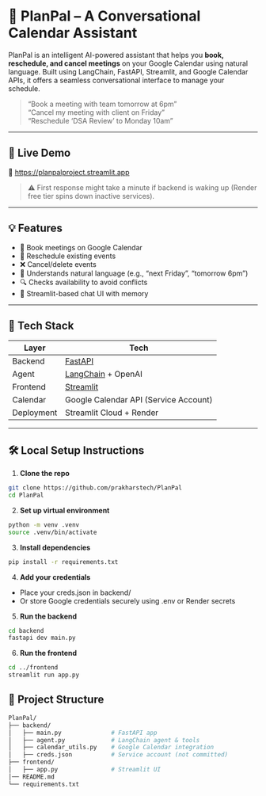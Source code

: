 # 🧠 PlanPal – A Conversational Calendar Assistant

PlanPal is an intelligent AI-powered assistant that helps you **book, reschedule, and cancel meetings** on your Google Calendar using natural language. Built using LangChain, FastAPI, Streamlit, and Google Calendar APIs, it offers a seamless conversational interface to manage your schedule.

> “Book a meeting with team tomorrow at 6pm”  
> “Cancel my meeting with client on Friday”  
> “Reschedule ‘DSA Review’ to Monday 10am”  

---

## 🚀 Live Demo

🔗 https://planpalproject.streamlit.app

> ⚠️ First response might take a minute if backend is waking up (Render free tier spins down inactive services).

---

## 💡 Features

- 📅 Book meetings on Google Calendar
- 🔁 Reschedule existing events
- ❌ Cancel/delete events
- 🧠 Understands natural language (e.g., “next Friday”, “tomorrow 6pm”)
- 🔍 Checks availability to avoid conflicts
- 💬 Streamlit-based chat UI with memory

---

## 🧱 Tech Stack

| Layer       | Tech                              |
|-------------|-----------------------------------|
| Backend     | [FastAPI](https://fastapi.tiangolo.com)          |
| Agent       | [LangChain](https://www.langchain.com/) + OpenAI |
| Frontend    | [Streamlit](https://streamlit.io) |
| Calendar    | Google Calendar API (Service Account) |
| Deployment  | Streamlit Cloud + Render          |

---

## 🛠️ Local Setup Instructions

1. **Clone the repo**

```bash
git clone https://github.com/prakharstech/PlanPal
cd PlanPal
```

2. **Set up virtual environment**

```bash
python -m venv .venv
source .venv/bin/activate
```

3. **Install dependencies**

```bash
pip install -r requirements.txt
```

4. **Add your credentials**

- Place your creds.json in backend/
- Or store Google credentials securely using .env or Render secrets

5. **Run the backend**

```bash
cd backend
fastapi dev main.py
```

6. **Run the frontend**

```bash
cd ../frontend
streamlit run app.py
```

## 📁 Project Structure
```bash
PlanPal/
├── backend/
│   ├── main.py              # FastAPI app
│   ├── agent.py             # LangChain agent & tools
│   ├── calendar_utils.py    # Google Calendar integration
│   ├── creds.json           # Service account (not committed)
├── frontend/
│   ├── app.py               # Streamlit UI
│── README.md
└── requirements.txt
```

